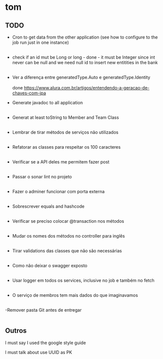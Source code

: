 # tom

## TODO

- Cron to get data from the other application (see how to configure to the job run just in one instance)<br><br>

- check if an id mut be Long or long - done - it must be Integer since int never can be null and we need null id to insert new entitities in the bank <br><br>

- Ver a diferença entre generatedType.Auto e generatedType.Identity<br><br> done https://www.alura.com.br/artigos/entendendo-a-geracao-de-chaves-com-jpa

- Generate javadoc to all application<br><br>

- Generat at least toString to Member and Team Class<br><br>

- Lembrar de tirar métodos de serviços não utilizados<br><br>

- Refatorar as classes para respeitar os 100 caracteres<br><br>

- Verificar se a API deles me permitem fazer post<br><br>

- Passar o sonar lint no projeto<br><br>

- Fazer o adminer funcionar com porta externa<br><br>

- Sobrescrever equals and hashcode <br><br>	

- Verificar se preciso colocar @transaction nos métodos <br><br>

- Mudar os nomes dos métodos no controller para inglês <br><br>

- Tirar validations das classes que não são necessárias <br><br>

- Como não deixar o swagger exposto <br><br>

- Usar logger em todos os services, inclusive no job e também no fetch <br><br>

- O serviço de membros tem mais dados do que imaginavamos <br><br>

-Remover pasta Git antes de entregar <br><br>


## Outros

I must say I used the google style guide

I must talk about use UUID as PK
